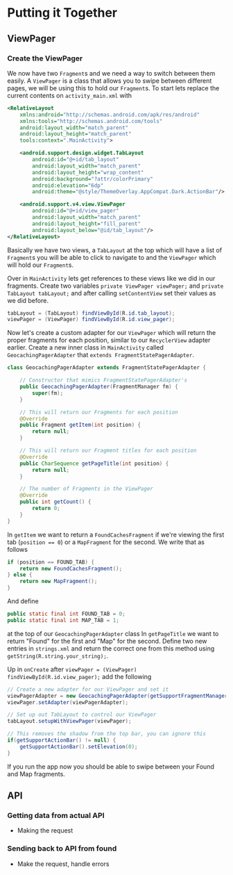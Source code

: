 # Putting it Together
## ViewPager
### Create the ViewPager
We now have two `Fragment`s and we need a way to switch between them easily. A `ViewPager` is a class that allows you to swipe between different pages, we will be using this to hold our `Fragment`s. To start lets replace the current contents on `activity_main.xml` with
``` xml
<RelativeLayout
    xmlns:android="http://schemas.android.com/apk/res/android"
    xmlns:tools="http://schemas.android.com/tools"
    android:layout_width="match_parent"
    android:layout_height="match_parent"
    tools:context=".MainActivity">

    <android.support.design.widget.TabLayout
        android:id="@+id/tab_layout"
        android:layout_width="match_parent"
        android:layout_height="wrap_content"
        android:background="?attr/colorPrimary"
        android:elevation="6dp"
        android:theme="@style/ThemeOverlay.AppCompat.Dark.ActionBar"/>

    <android.support.v4.view.ViewPager
        android:id="@+id/view_pager"
        android:layout_width="match_parent"
        android:layout_height="fill_parent"
        android:layout_below="@id/tab_layout"/>
</RelativeLayout>
```
Basically we have two views, a `TabLayout` at the top which will have a list of `Fragment`s you will be able to click to navigate to and the `ViewPager` which will hold our `Fragment`s.

Over in `MainActivity` lets get references to these views like we did in our fragments. Create two variables `private ViewPager viewPager;` and `private TabLayout tabLayout;` and after calling `setContentView` set their values as we did before.
``` java
tabLayout = (TabLayout) findViewById(R.id.tab_layout);
viewPager = (ViewPager) findViewById(R.id.view_pager);
```
Now let's create a custom adapter for our `ViewPager` which will return the proper fragments for each position, similar to our `RecyclerView` adapter earlier. Create a new inner class in `MainActivity` called `GeocachingPagerAdapter` that `extends FragmentStatePagerAdapter`.
``` java
class GeocachingPagerAdapter extends FragmentStatePagerAdapter {

    // Constructor that mimics FragmentStatePagerAdapter's
    public GeocachingPagerAdapter(FragmentManager fm) {
        super(fm);
    }

    // This will return our Fragments for each position
    @Override
    public Fragment getItem(int position) {
        return null;
    }

    // This will return our Fragment titles for each position
    @Override
    public CharSequence getPageTitle(int position) {
        return null;
    }

    // The number of Fragments in the ViewPager
    @Override
    public int getCount() {
        return 0;
    }
}
```
In `getItem` we want to return a `FoundCachesFragment` if we're viewing the first tab (`position == 0`) or a `MapFragment` for the second. We write that as follows
``` java
if (position == FOUND_TAB) {
    return new FoundCachesFragment();
} else {
    return new MapFragment();
}
```
And define
``` java
public static final int FOUND_TAB = 0;
public static final int MAP_TAB = 1;
```
at the top of our `GeocachingPagerAdapter` class
In `getPageTitle` we want to return "Found" for the first and "Map" for the second. Define two new entries in `strings.xml` and return the correct one from this method using `getString(R.string.your_string);`.

Up in `onCreate` after `viewPager = (ViewPager) findViewById(R.id.view_pager);` add the following
``` java
// Create a new adapter for our ViewPager and set it
viewPagerAdapter = new GeocachingPagerAdapter(getSupportFragmentManager());
viewPager.setAdapter(viewPagerAdapter);

// Set up out TabLayout to control our ViewPager
tabLayout.setupWithViewPager(viewPager);

// This removes the shadow from the top bar, you can ignore this
if(getSupportActionBar() != null) {
    getSupportActionBar().setElevation(0);
}
```
If you run the app now you should be able to swipe between your Found and Map fragments.

## API
### Getting data from actual API
- Making the request

### Sending back to API from found
- Make the request, handle errors
